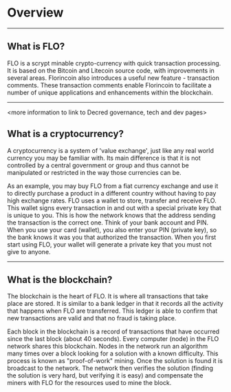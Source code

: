 # Overview

---

## <i></i> What is FLO?
FLO is a scrypt minable crypto-currency with quick transaction processing. It is based on the Bitcoin and Litecoin source code, with improvements in several areas. Florincoin also introduces a useful new feature - transaction comments. These transaction comments enable Florincoin to facilitate a number of unique applications and enhancements within the blockchain.

---

<more information to link to Decred governance, tech and dev pages>

## <i class="fa icon-cryptocurrency fa-lg"></i> What is a cryptocurrency?
A cryptocurrency is a system of 'value exchange', just like any real world currency you may be familiar with. Its main difference is that it is not controlled by a central government or group and thus cannot be manipulated or restricted in the way those currencies can be.

As an example, you may buy FLO from a fiat currency exchange and use it to directly purchase a product in a different country without having to pay high exchange rates.
FLO uses a wallet to store, transfer and receive FLO. This wallet signs every transaction in and out with a special private key that is unique to you. This is how the network knows that the address sending the transaction is the correct one. Think of your bank account and PIN. When you use your card (wallet), you also enter your PIN (private key), so the bank knows it was you that authorized the transaction. When you first start using FLO, your wallet will generate a private key that you must not give to anyone.

---

## <i class="fa icon-block fa-lg"></i> What is the blockchain?
The blockchain is the heart of FLO. It is where all transactions that take place are stored. It is similar to a bank ledger in that it records all the activity that happens when FLO are transferred. This ledger is able to confirm that new transactions are valid and that no fraud is taking place.

Each block in the blockchain is a record of transactions that have occurred since the last block (about 40 seconds). Every computer (node) in the FLO network shares this blockchain. Nodes in the network run an algorithm many times over a block looking for a solution with a known difficulty. This process is known as "proof-of-work" mining. Once the solution is found it is broadcast to the network. The network then verifies the solution (finding the solution is very hard, but verifying it is easy) and compensate the miners with FLO for the resources used to mine the block.

<More information section to link to PoW>
